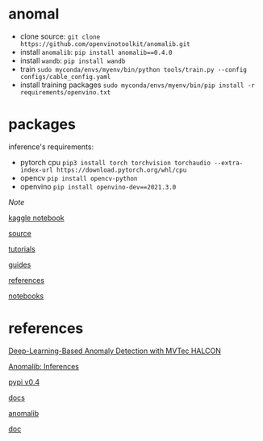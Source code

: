 # anomal
- clone source: `git clone https://github.com/openvinotoolkit/anomalib.git`
- install `anomalib`: `pip install anomalib==0.4.0`
- install `wandb`: `pip install wandb`
- train `sudo myconda/envs/myenv/bin/python tools/train.py --config configs/cable_config.yaml`
- install training packages `sudo myconda/envs/myenv/bin/pip install -r requirements/openvino.txt`

# packages
inference's requirements:
- pytorch cpu `pip3 install torch torchvision torchaudio --extra-index-url https://download.pytorch.org/whl/cpu`
- opencv `pip install opencv-python`
- openvino `pip install openvino-dev==2021.3.0`

*Note*

[kaggle notebook](https://www.kaggle.com/code/ipythonx/mvtec-ad-anomaly-detection-with-anomalib-library)

[source](https://github.com/openvinotoolkit/anomalib/tree/main/anomalib)

[tutorials](https://openvinotoolkit.github.io/anomalib/tutorials/index.html)

[guides](https://openvinotoolkit.github.io/anomalib/how_to_guides/index.html)

[references](https://openvinotoolkit.github.io/anomalib/reference_guide/index.html)

[notebooks](https://github.com/openvinotoolkit/anomalib/tree/main/notebooks)

# references

[Deep-Learning-Based Anomaly Detection with MVTec HALCON](https://www.youtube.com/watch?v=NI6ITCGMhjI)

[Anomalib: Inferences](https://www.youtube.com/watch?v=9KvIS4XgRtg&t=2s)

[pypi v0.4](https://pypi.org/project/anomalib/0.4.0rc2/)

[docs](https://github.com/openvinotoolkit/anomalib/tree/main/docs)

[anomalib](https://github.com/openvinotoolkit/anomalib)

[doc](https://openvinotoolkit.github.io/anomalib/)
